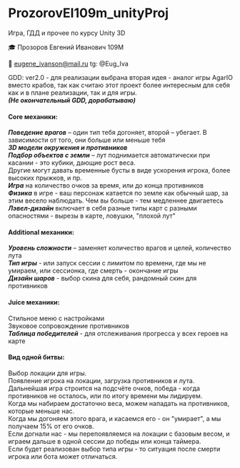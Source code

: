 # ProzorovEI109m_unityProj


Игра, ГДД и прочее по курсу Unity 3D

🎓  Прозоров Евгений Иванович 109М

📧 eugene_ivanson@mail.ru
tg: @Eug_Iva


GDD:
ver2.0 - для реализации выбрана вторая идея - аналог игры AgarIO вместо крабов, 
так как считаю этот проект более интересным для себя как и в плане реализации, так и для игры.    
___(Не окончательный GDD, дорабатываю)___         


#### Core механики: #
___Поведение врагов___ – один тип тебя догоняет, второй – убегает. В зависимости от того, они больше или меньше тебя   
___3D модели окружения и противников___     
___Подбор объектов с земли___ – лут поднимается автоматически при касании - это кубики, дающие рост веса.   
Другие могут давать временные бусты в виде ускорения игрока, более высоких прыжков, и пр.      
___Игра___ на количество очков за время, или до конца противников     
___Физика___ в игре - ваш персонаж катается по земле как обычный шар, за этим весело наблюдать. Чем вы больше - тем медленнее двигаетесь         
___Лэвел-дизайн___ включает в себя разные типы карт с разными опасностями - вырезы в карте, ловушки, "плохой лут"
      


#### Additional механики: # 
___Уровень сложности___ – заменяет количество врагов и целей, количество лута  
___Тип игры___ - или запуск сессии с лимитом по времени, где мы не умираем, или сессионка, где смерть - окончание игры       
___Дизайн шаров___ - выбор скина для себя, рандомный скин для противников      
  

#### Juice механики: #
Стильное меню с настройками    
Звуковое сопровождение противников     
___Таблица победителей___ - для отслеживания прогресса у всех героев на карте    

#### Вид одной битвы: #
Выбор локации для игры.      
Появление игрока на локации, загрузка противников и лута.      
Дальнейшая игра строится на подсчёте очков, победа - когда противников не осталось, или по итогу времени мы лидируем.     
Когда мы набираем достаточно веса, можем нападать на противников, которые меньше нас.   
Когда мы догоняем этого врага, и касаемся его - он "умирает", а мы получаем 15% от его очков.     
Если догнали нас - мы перепоявляемся на локации с базовым весом, и играем дальше в одной сессии до победы или конца таймера.     
Если будет реализован выбор типа игры - то ситуация после смерти игрока или бота может отличаться.          
